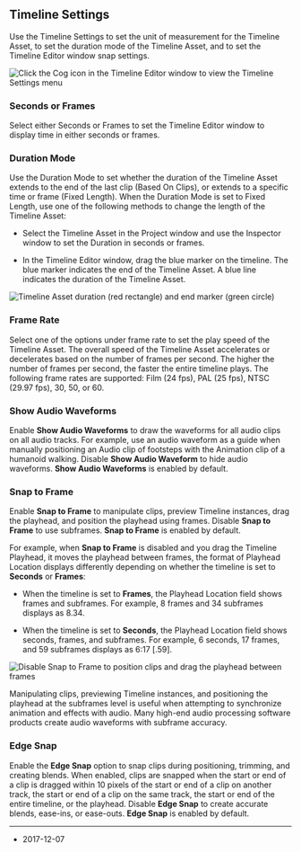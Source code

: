 ## Timeline Settings

Use the Timeline Settings to set the unit of measurement for the Timeline Asset, to set the duration mode of the Timeline Asset, and to set the Timeline Editor window snap settings.

![Click the Cog icon in the Timeline Editor window to view the Timeline Settings menu](../uploads/Main/timeline_cog_menu.png)

### Seconds or Frames

Select either Seconds or Frames to set the Timeline Editor window to display time in either seconds or frames.

### Duration Mode

Use the Duration Mode to set whether the duration of the Timeline Asset extends to the end of the last clip (Based On Clips), or extends to a specific time or frame (Fixed Length). When the Duration Mode is set to Fixed Length, use one of the following methods to change the length of the Timeline Asset:

* Select the Timeline Asset in the Project window and use the Inspector window to set the Duration in seconds or frames. 

* In the Timeline Editor window, drag the blue marker on the timeline. The blue marker indicates the end of the Timeline Asset. A blue line indicates the duration of the Timeline Asset.

![Timeline Asset duration (red rectangle) and end marker (green circle)](../uploads/Main/timeline_duration_mode.png)

### Frame Rate

Select one of the options under frame rate to set the play speed of the Timeline Asset. The overall speed of the Timeline Asset accelerates or decelerates based on the number of frames per second. The higher the number of frames per second, the faster the entire timeline plays. The following frame rates are supported: Film (24 fps), PAL (25 fps), NTSC (29.97 fps), 30, 50, or 60.  

### Show Audio Waveforms

Enable __Show Audio Waveforms__ to draw the waveforms for all audio clips on all audio tracks. For example, use an audio waveform as a guide when manually positioning an Audio clip of footsteps with the Animation clip of a humanoid walking. Disable __Show Audio Waveform__ to hide audio waveforms. __Show Audio Waveforms__ is enabled by default.


### Snap to Frame

Enable __Snap to Frame__ to manipulate clips, preview Timeline instances, drag the playhead, and position the playhead using frames. Disable __Snap to Frame__ to use subframes. __Snap to Frame__ is enabled by default.

For example, when __Snap to Frame__ is disabled and you drag the Timeline Playhead, it moves the playhead between frames, the format of Playhead Location displays differently depending on whether the timeline is set to __Seconds__ or __Frames__:

* When the timeline is set to __Frames__, the Playhead Location field shows frames and subframes. For example, 8 frames and 34 subframes displays as 8.34.

* When the timeline is set to __Seconds__, the Playhead Location field shows seconds, frames, and subframes. For example, 6 seconds, 17 frames, and 59 subframes displays as 6:17 [.59].

![Disable Snap to Frame to position clips and drag the playhead between frames](../uploads/Main/timeline_frames_subframes.png)

Manipulating clips, previewing Timeline instances, and positioning the playhead at the subframes level is useful when attempting to synchronize animation and effects with audio. Many high-end audio processing software products create audio waveforms with subframe accuracy. 

### Edge Snap

Enable the __Edge Snap__ option to snap clips during positioning, trimming, and creating blends. When enabled, clips are snapped when the start or end of a clip is dragged within 10 pixels of the start or end of a clip on another track, the start or end of a clip on the same track, the start or end of the entire timeline, or the playhead. Disable __Edge Snap__ to create accurate blends, ease-ins, or ease-outs. __Edge Snap__ is enabled by default.

---
* <span class="page-edit">2017-12-07  <!-- include IncludeTextAmendPageSomeEdit --></span>
